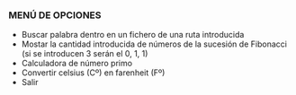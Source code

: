 ### MENÚ DE OPCIONES ###
- Buscar palabra dentro en un fichero de una ruta introducida
- Mostar la cantidad introducida de números de la sucesión de Fibonacci (si se introducen 3 serán el 0, 1, 1)
- Calculadora de número primo
- Convertir celsius (Cº) en farenheit (Fº)
- Salir
